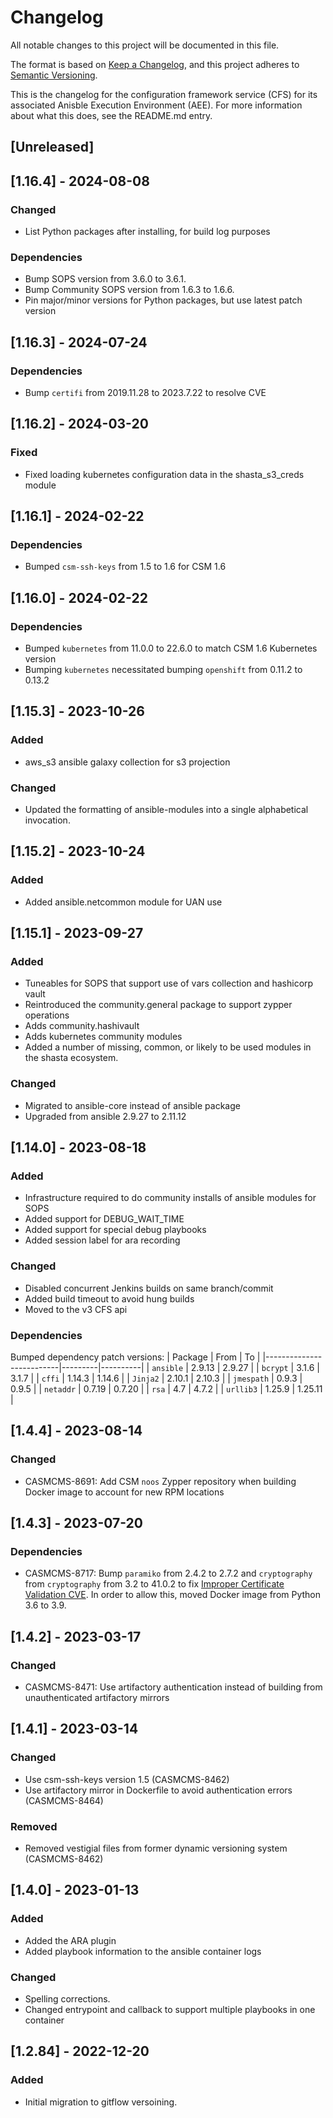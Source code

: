 # Changelog

All notable changes to this project will be documented in this file.

The format is based on [Keep a Changelog](https://keepachangelog.com/en/1.0.0/),
and this project adheres to [Semantic Versioning](https://semver.org/spec/v2.0.0.html).

This is the changelog for the configuration framework service (CFS) for its
associated Anisble Execution Environment (AEE). For more information about what
this does, see the README.md entry.

## [Unreleased]

## [1.16.4] - 2024-08-08

### Changed
- List Python packages after installing, for build log purposes

### Dependencies
- Bump SOPS version from 3.6.0 to 3.6.1.
- Bump Community SOPS version from 1.6.3 to 1.6.6.
- Pin major/minor versions for Python packages, but use latest patch version

## [1.16.3] - 2024-07-24
### Dependencies
- Bump `certifi` from 2019.11.28 to 2023.7.22 to resolve CVE

## [1.16.2] - 2024-03-20
### Fixed
- Fixed loading kubernetes configuration data in the shasta_s3_creds module

## [1.16.1] - 2024-02-22
### Dependencies
- Bumped `csm-ssh-keys` from 1.5 to 1.6 for CSM 1.6

## [1.16.0] - 2024-02-22
### Dependencies
- Bumped `kubernetes` from 11.0.0 to 22.6.0 to match CSM 1.6 Kubernetes version
- Bumping `kubernetes` necessitated bumping `openshift` from 0.11.2 to 0.13.2

## [1.15.3] - 2023-10-26
### Added
- aws_s3 ansible galaxy collection for s3 projection
### Changed
- Updated the formatting of ansible-modules into a single alphabetical invocation.

## [1.15.2] - 2023-10-24
### Added
- Added ansible.netcommon module for UAN use

## [1.15.1] - 2023-09-27
### Added
- Tuneables for SOPS that support use of vars collection and hashicorp vault
- Reintroduced the community.general package to support zypper operations
- Adds community.hashivault
- Adds kubernetes community modules
- Added a number of missing, common, or likely to be used modules in the shasta ecosystem.
### Changed
- Migrated to ansible-core instead of ansible package
- Upgraded from ansible 2.9.27 to 2.11.12


## [1.14.0] - 2023-08-18
### Added
- Infrastructure required to do community installs of ansible modules for SOPS
- Added support for DEBUG_WAIT_TIME
- Added support for special debug playbooks
- Added session label for ara recording

### Changed
- Disabled concurrent Jenkins builds on same branch/commit
- Added build timeout to avoid hung builds
- Moved to the v3 CFS api

### Dependencies
Bumped dependency patch versions:
| Package                  | From    | To       |
|--------------------------|---------|----------|
| `ansible`                | 2.9.13  | 2.9.27   |
| `bcrypt`                 | 3.1.6   | 3.1.7    |
| `cffi`                   | 1.14.3  | 1.14.6   |
| `Jinja2`                 | 2.10.1  | 2.10.3   |
| `jmespath`               | 0.9.3   | 0.9.5    |
| `netaddr`                | 0.7.19  | 0.7.20   |
| `rsa`                    | 4.7     | 4.7.2    |
| `urllib3`                | 1.25.9  | 1.25.11  |

## [1.4.4] - 2023-08-14
### Changed
- CASMCMS-8691: Add CSM `noos` Zypper repository when building Docker image to account for new RPM locations

## [1.4.3] - 2023-07-20
### Dependencies
- CASMCMS-8717: Bump `paramiko` from 2.4.2 to 2.7.2 and `cryptography` from `cryptography` from 3.2 to 41.0.2
  to fix [Improper Certificate Validation CVE](https://security.snyk.io/vuln/SNYK-PYTHON-CRYPTOGRAPHY-5777683).
  In order to allow this, moved Docker image from Python 3.6 to 3.9.

## [1.4.2] - 2023-03-17
### Changed
- CASMCMS-8471: Use artifactory authentication instead of building from unauthenticated artifactory mirrors

## [1.4.1] - 2023-03-14
### Changed
- Use csm-ssh-keys version 1.5 (CASMCMS-8462)
- Use artifactory mirror in Dockerfile to avoid authentication errors (CASMCMS-8464)

### Removed
- Removed vestigial files from former dynamic versioning system (CASMCMS-8462)

## [1.4.0] - 2023-01-13
### Added
- Added the ARA plugin
- Added playbook information to the ansible container logs

### Changed
- Spelling corrections.
- Changed entrypoint and callback to support multiple playbooks in one container

## [1.2.84] - 2022-12-20
### Added
- Initial migration to gitflow versoining.
